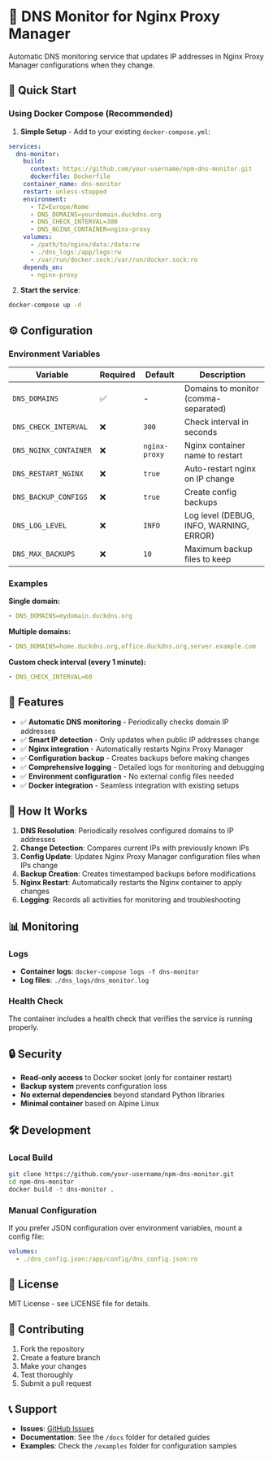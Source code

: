# 🔄 DNS Monitor for Nginx Proxy Manager

Automatic DNS monitoring service that updates IP addresses in Nginx Proxy Manager configurations when they change.

## 🚀 Quick Start

### Using Docker Compose (Recommended)

1. **Simple Setup** - Add to your existing `docker-compose.yml`:

```yaml
services:
  dns-monitor:
    build:
      context: https://github.com/your-username/npm-dns-monitor.git
      dockerfile: Dockerfile
    container_name: dns-monitor
    restart: unless-stopped
    environment:
      - TZ=Europe/Rome
      - DNS_DOMAINS=yourdomain.duckdns.org
      - DNS_CHECK_INTERVAL=300
      - DNS_NGINX_CONTAINER=nginx-proxy
    volumes:
      - /path/to/nginx/data:/data:rw
      - ./dns_logs:/app/logs:rw
      - /var/run/docker.sock:/var/run/docker.sock:ro
    depends_on:
      - nginx-proxy
```

2. **Start the service**:
```bash
docker-compose up -d
```

## ⚙️ Configuration

### Environment Variables

| Variable | Required | Default | Description |
|----------|----------|---------|-------------|
| `DNS_DOMAINS` | ✅ | - | Domains to monitor (comma-separated) |
| `DNS_CHECK_INTERVAL` | ❌ | `300` | Check interval in seconds |
| `DNS_NGINX_CONTAINER` | ❌ | `nginx-proxy` | Nginx container name to restart |
| `DNS_RESTART_NGINX` | ❌ | `true` | Auto-restart nginx on IP change |
| `DNS_BACKUP_CONFIGS` | ❌ | `true` | Create config backups |
| `DNS_LOG_LEVEL` | ❌ | `INFO` | Log level (DEBUG, INFO, WARNING, ERROR) |
| `DNS_MAX_BACKUPS` | ❌ | `10` | Maximum backup files to keep |

### Examples

**Single domain:**
```yaml
- DNS_DOMAINS=mydomain.duckdns.org
```

**Multiple domains:**
```yaml
- DNS_DOMAINS=home.duckdns.org,office.duckdns.org,server.example.com
```

**Custom check interval (every 1 minute):**
```yaml
- DNS_CHECK_INTERVAL=60
```

## 🔧 Features

- ✅ **Automatic DNS monitoring** - Periodically checks domain IP addresses
- ✅ **Smart IP detection** - Only updates when public IP addresses change
- ✅ **Nginx integration** - Automatically restarts Nginx Proxy Manager
- ✅ **Configuration backup** - Creates backups before making changes
- ✅ **Comprehensive logging** - Detailed logs for monitoring and debugging
- ✅ **Environment configuration** - No external config files needed
- ✅ **Docker integration** - Seamless integration with existing setups

## 📁 How It Works

1. **DNS Resolution**: Periodically resolves configured domains to IP addresses
2. **Change Detection**: Compares current IPs with previously known IPs
3. **Config Update**: Updates Nginx Proxy Manager configuration files when IPs change
4. **Backup Creation**: Creates timestamped backups before modifications
5. **Nginx Restart**: Automatically restarts the Nginx container to apply changes
6. **Logging**: Records all activities for monitoring and troubleshooting

## 📊 Monitoring

### Logs
- **Container logs**: `docker-compose logs -f dns-monitor`
- **Log files**: `./dns_logs/dns_monitor.log`

### Health Check
The container includes a health check that verifies the service is running properly.

## 🔒 Security

- **Read-only access** to Docker socket (only for container restart)
- **Backup system** prevents configuration loss
- **No external dependencies** beyond standard Python libraries
- **Minimal container** based on Alpine Linux

## 🛠️ Development

### Local Build
```bash
git clone https://github.com/your-username/npm-dns-monitor.git
cd npm-dns-monitor
docker build -t dns-monitor .
```

### Manual Configuration
If you prefer JSON configuration over environment variables, mount a config file:
```yaml
volumes:
  - ./dns_config.json:/app/config/dns_config.json:ro
```

## 📝 License

MIT License - see LICENSE file for details.

## 🤝 Contributing

1. Fork the repository
2. Create a feature branch
3. Make your changes
4. Test thoroughly
5. Submit a pull request

## 📞 Support

- **Issues**: [GitHub Issues](https://github.com/your-username/npm-dns-monitor/issues)
- **Documentation**: See the `/docs` folder for detailed guides
- **Examples**: Check the `/examples` folder for configuration samples
